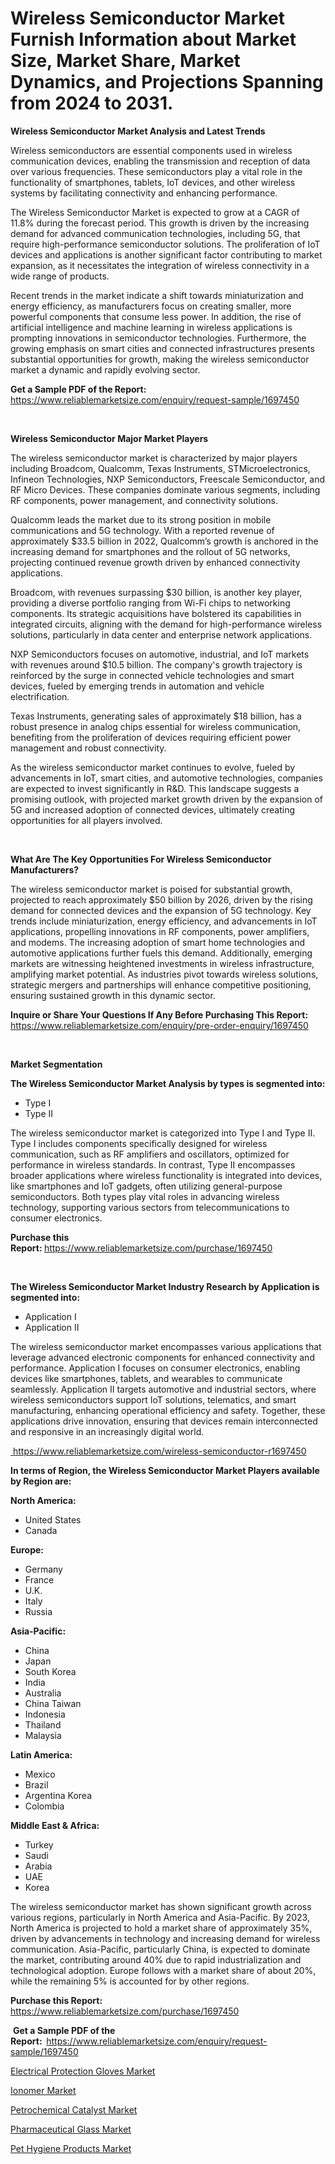 <p><h1>Wireless Semiconductor Market Furnish Information about Market Size, Market Share, Market Dynamics, and Projections Spanning from 2024 to 2031.</h1></p><p><strong>Wireless Semiconductor Market Analysis and Latest Trends</strong></p>
<p><p>Wireless semiconductors are essential components used in wireless communication devices, enabling the transmission and reception of data over various frequencies. These semiconductors play a vital role in the functionality of smartphones, tablets, IoT devices, and other wireless systems by facilitating connectivity and enhancing performance.</p><p>The Wireless Semiconductor Market is expected to grow at a CAGR of 11.8% during the forecast period. This growth is driven by the increasing demand for advanced communication technologies, including 5G, that require high-performance semiconductor solutions. The proliferation of IoT devices and applications is another significant factor contributing to market expansion, as it necessitates the integration of wireless connectivity in a wide range of products.</p><p>Recent trends in the market indicate a shift towards miniaturization and energy efficiency, as manufacturers focus on creating smaller, more powerful components that consume less power. In addition, the rise of artificial intelligence and machine learning in wireless applications is prompting innovations in semiconductor technologies. Furthermore, the growing emphasis on smart cities and connected infrastructures presents substantial opportunities for growth, making the wireless semiconductor market a dynamic and rapidly evolving sector.</p></p>
<p><strong>Get a Sample PDF of the Report:&nbsp;</strong> <a href="https://www.reliablemarketsize.com/enquiry/request-sample/1697450?utm_campaign=1133&utm_medium=2&utm_source=Github&utm_content=ia&utm_term=12122024&utm_id=wireless-semiconductor">https://www.reliablemarketsize.com/enquiry/request-sample/1697450</a></p>
<p>&nbsp;</p>
<p><strong>Wireless Semiconductor Major Market Players</strong></p>
<p><p>The wireless semiconductor market is characterized by major players including Broadcom, Qualcomm, Texas Instruments, STMicroelectronics, Infineon Technologies, NXP Semiconductors, Freescale Semiconductor, and RF Micro Devices. These companies dominate various segments, including RF components, power management, and connectivity solutions.</p><p>Qualcomm leads the market due to its strong position in mobile communications and 5G technology. With a reported revenue of approximately $33.5 billion in 2022, Qualcomm’s growth is anchored in the increasing demand for smartphones and the rollout of 5G networks, projecting continued revenue growth driven by enhanced connectivity applications.</p><p>Broadcom, with revenues surpassing $30 billion, is another key player, providing a diverse portfolio ranging from Wi-Fi chips to networking components. Its strategic acquisitions have bolstered its capabilities in integrated circuits, aligning with the demand for high-performance wireless solutions, particularly in data center and enterprise network applications.</p><p>NXP Semiconductors focuses on automotive, industrial, and IoT markets with revenues around $10.5 billion. The company's growth trajectory is reinforced by the surge in connected vehicle technologies and smart devices, fueled by emerging trends in automation and vehicle electrification.</p><p>Texas Instruments, generating sales of approximately $18 billion, has a robust presence in analog chips essential for wireless communication, benefiting from the proliferation of devices requiring efficient power management and robust connectivity.</p><p>As the wireless semiconductor market continues to evolve, fueled by advancements in IoT, smart cities, and automotive technologies, companies are expected to invest significantly in R&D. This landscape suggests a promising outlook, with projected market growth driven by the expansion of 5G and increased adoption of connected devices, ultimately creating opportunities for all players involved.</p></p>
<p>&nbsp;</p>
<p><strong>What Are The Key Opportunities For Wireless Semiconductor Manufacturers?</strong></p>
<p><p>The wireless semiconductor market is poised for substantial growth, projected to reach approximately $50 billion by 2026, driven by the rising demand for connected devices and the expansion of 5G technology. Key trends include miniaturization, energy efficiency, and advancements in IoT applications, propelling innovations in RF components, power amplifiers, and modems. The increasing adoption of smart home technologies and automotive applications further fuels this demand. Additionally, emerging markets are witnessing heightened investments in wireless infrastructure, amplifying market potential. As industries pivot towards wireless solutions, strategic mergers and partnerships will enhance competitive positioning, ensuring sustained growth in this dynamic sector.</p></p>
<p><strong>Inquire or Share Your Questions If Any Before Purchasing This Report:</strong> <a href="https://www.reliablemarketsize.com/enquiry/pre-order-enquiry/1697450?utm_campaign=1133&utm_medium=2&utm_source=Github&utm_content=ia&utm_term=12122024&utm_id=wireless-semiconductor">https://www.reliablemarketsize.com/enquiry/pre-order-enquiry/1697450</a></p>
<p>&nbsp;</p>
<p><strong>Market Segmentation</strong></p>
<p><strong>The Wireless Semiconductor Market Analysis by types is segmented into:</strong></p>
<p><ul><li>Type I</li><li>Type II</li></ul></p>
<p><p>The wireless semiconductor market is categorized into Type I and Type II. Type I includes components specifically designed for wireless communication, such as RF amplifiers and oscillators, optimized for performance in wireless standards. In contrast, Type II encompasses broader applications where wireless functionality is integrated into devices, like smartphones and IoT gadgets, often utilizing general-purpose semiconductors. Both types play vital roles in advancing wireless technology, supporting various sectors from telecommunications to consumer electronics.</p></p>
<p><strong>Purchase this Report:&nbsp;</strong><a href="https://www.reliablemarketsize.com/purchase/1697450?utm_campaign=1133&utm_medium=2&utm_source=Github&utm_content=ia&utm_term=12122024&utm_id=wireless-semiconductor">https://www.reliablemarketsize.com/purchase/1697450</a></p>
<p>&nbsp;</p>
<p><strong>The Wireless Semiconductor Market Industry Research by Application is segmented into:</strong></p>
<p><ul><li>Application I</li><li>Application II</li></ul></p>
<p><p>The wireless semiconductor market encompasses various applications that leverage advanced electronic components for enhanced connectivity and performance. Application I focuses on consumer electronics, enabling devices like smartphones, tablets, and wearables to communicate seamlessly. Application II targets automotive and industrial sectors, where wireless semiconductors support IoT solutions, telematics, and smart manufacturing, enhancing operational efficiency and safety. Together, these applications drive innovation, ensuring that devices remain interconnected and responsive in an increasingly digital world.</p></p>
<p><a href="https://www.reliablemarketsize.com/wireless-semiconductor-r1697450?utm_campaign=1133&utm_medium=2&utm_source=Github&utm_content=ia&utm_term=12122024&utm_id=wireless-semiconductor">&nbsp;https://www.reliablemarketsize.com/wireless-semiconductor-r1697450</a></p>
<p><strong>In terms of Region, the Wireless Semiconductor Market Players available by Region are:</strong></p>
<p>
    <p> <strong> North America: </strong>
        <ul>
            <li>United States</li>
            <li>Canada</li>
        </ul>
        </p> 
    <p> <strong> Europe: </strong>
        <ul>
            <li>Germany</li>
            <li>France</li>
            <li>U.K.</li>
            <li>Italy</li>
            <li>Russia</li>
        </ul>
        </p> 
    <p> <strong> Asia-Pacific: </strong>
        <ul>
            <li>China</li>
            <li>Japan</li>
            <li>South Korea</li>
            <li>India</li>
            <li>Australia</li>
            <li>China Taiwan</li>
            <li>Indonesia</li>
            <li>Thailand</li>
            <li>Malaysia</li>
        </ul>
        </p> 
    <p> <strong> Latin America: </strong>
        <ul>
            <li>Mexico</li>
            <li>Brazil</li>
            <li>Argentina Korea</li>
            <li>Colombia</li>
        </ul>
        </p> 
    <p> <strong> Middle East & Africa: </strong>
        <ul>
            <li>Turkey</li>
            <li>Saudi</li>
            <li>Arabia</li>
            <li>UAE</li>
            <li>Korea</li>
        </ul>
    </p>
    </p>
<p><p>The wireless semiconductor market has shown significant growth across various regions, particularly in North America and Asia-Pacific. By 2023, North America is projected to hold a market share of approximately 35%, driven by advancements in technology and increasing demand for wireless communication. Asia-Pacific, particularly China, is expected to dominate the market, contributing around 40% due to rapid industrialization and technological adoption. Europe follows with a market share of about 20%, while the remaining 5% is accounted for by other regions.</p></p>
<p><strong>Purchase this Report: </strong><a href="https://www.reliablemarketsize.com/purchase/1697450?utm_campaign=1133&utm_medium=2&utm_source=Github&utm_content=ia&utm_term=12122024&utm_id=wireless-semiconductor">https://www.reliablemarketsize.com/purchase/1697450</a></p>
<p>&nbsp;<strong>Get a Sample PDF of the Report:&nbsp;&nbsp;</strong><a href="https://www.reliablemarketsize.com/enquiry/request-sample/1697450?utm_campaign=1133&utm_medium=2&utm_source=Github&utm_content=ia&utm_term=12122024&utm_id=wireless-semiconductor">https://www.reliablemarketsize.com/enquiry/request-sample/1697450</a></p>
<p><strong></strong></p>
<p><p><a href="https://www.linkedin.com/pulse/extensive-study-global-electrical-protection-gloves-market-xrbue?utm_campaign=1133&utm_medium=2&utm_source=Github&utm_content=ia&utm_term=12122024&utm_id=wireless-semiconductor">Electrical Protection Gloves Market</a></p><p><a href="https://www.linkedin.com/pulse/ionomer-market-global-analysis-size-growth-trends-projected-bpfce?utm_campaign=1133&utm_medium=2&utm_source=Github&utm_content=ia&utm_term=12122024&utm_id=wireless-semiconductor">Ionomer Market</a></p><p><a href="https://www.linkedin.com/pulse/p-factrackr-ho6he?utm_campaign=1133&utm_medium=2&utm_source=Github&utm_content=ia&utm_term=12122024&utm_id=wireless-semiconductor">Petrochemical Catalyst Market</a></p><p><a href="https://www.linkedin.com/pulse/rev-athenaur-okk4f?utm_campaign=1133&utm_medium=2&utm_source=Github&utm_content=ia&utm_term=12122024&utm_id=wireless-semiconductor">Pharmaceutical Glass Market</a></p><p><a href="https://www.linkedin.com/pulse/p-factrackr-ho6he?utm_campaign=1133&utm_medium=2&utm_source=Github&utm_content=ia&utm_term=12122024&utm_id=wireless-semiconductor">Pet Hygiene Products Market</a></p></p>